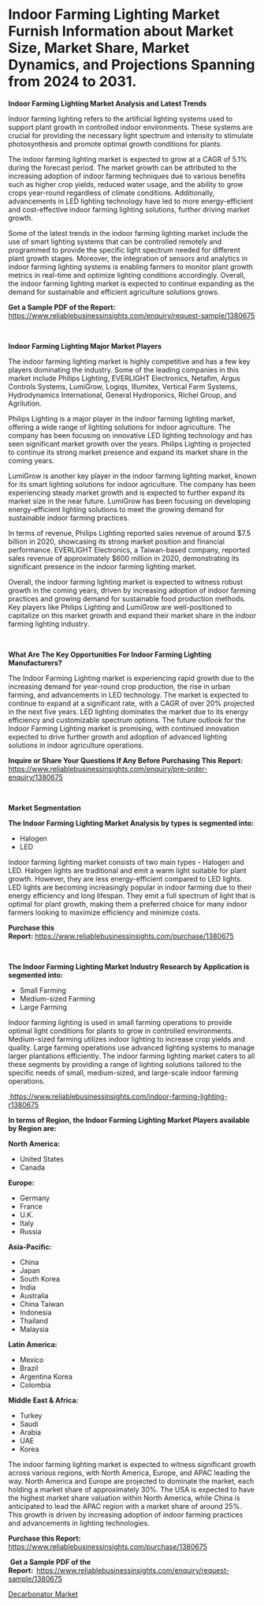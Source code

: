 <p><h1>Indoor Farming Lighting Market Furnish Information about Market Size, Market Share, Market Dynamics, and Projections Spanning from 2024 to 2031.</h1></p><p><strong>Indoor Farming Lighting Market Analysis and Latest Trends</strong></p>
<p><p>Indoor farming lighting refers to the artificial lighting systems used to support plant growth in controlled indoor environments. These systems are crucial for providing the necessary light spectrum and intensity to stimulate photosynthesis and promote optimal growth conditions for plants.</p><p>The indoor farming lighting market is expected to grow at a CAGR of 5.1% during the forecast period. The market growth can be attributed to the increasing adoption of indoor farming techniques due to various benefits such as higher crop yields, reduced water usage, and the ability to grow crops year-round regardless of climate conditions. Additionally, advancements in LED lighting technology have led to more energy-efficient and cost-effective indoor farming lighting solutions, further driving market growth.</p><p>Some of the latest trends in the indoor farming lighting market include the use of smart lighting systems that can be controlled remotely and programmed to provide the specific light spectrum needed for different plant growth stages. Moreover, the integration of sensors and analytics in indoor farming lighting systems is enabling farmers to monitor plant growth metrics in real-time and optimize lighting conditions accordingly. Overall, the indoor farming lighting market is expected to continue expanding as the demand for sustainable and efficient agriculture solutions grows.</p></p>
<p><strong>Get a Sample PDF of the Report:&nbsp;</strong> <a href="https://www.reliablebusinessinsights.com/enquiry/request-sample/1380675">https://www.reliablebusinessinsights.com/enquiry/request-sample/1380675</a></p>
<p>&nbsp;</p>
<p><strong>Indoor Farming Lighting Major Market Players</strong></p>
<p><p>The indoor farming lighting market is highly competitive and has a few key players dominating the industry. Some of the leading companies in this market include Philips Lighting, EVERLIGHT Electronics, Netafim, Argus Controls Systems, LumiGrow, Logiqs, Illumitex, Vertical Farm Systems, Hydrodynamics International, General Hydroponics, Richel Group, and Agrilution.</p><p>Philips Lighting is a major player in the indoor farming lighting market, offering a wide range of lighting solutions for indoor agriculture. The company has been focusing on innovative LED lighting technology and has seen significant market growth over the years. Philips Lighting is projected to continue its strong market presence and expand its market share in the coming years.</p><p>LumiGrow is another key player in the indoor farming lighting market, known for its smart lighting solutions for indoor agriculture. The company has been experiencing steady market growth and is expected to further expand its market size in the near future. LumiGrow has been focusing on developing energy-efficient lighting solutions to meet the growing demand for sustainable indoor farming practices.</p><p>In terms of revenue, Philips Lighting reported sales revenue of around $7.5 billion in 2020, showcasing its strong market position and financial performance. EVERLIGHT Electronics, a Taiwan-based company, reported sales revenue of approximately $600 million in 2020, demonstrating its significant presence in the indoor farming lighting market.</p><p>Overall, the indoor farming lighting market is expected to witness robust growth in the coming years, driven by increasing adoption of indoor farming practices and growing demand for sustainable food production methods. Key players like Philips Lighting and LumiGrow are well-positioned to capitalize on this market growth and expand their market share in the indoor farming lighting industry.</p></p>
<p>&nbsp;</p>
<p><strong>What Are The Key Opportunities For Indoor Farming Lighting Manufacturers?</strong></p>
<p><p>The Indoor Farming Lighting market is experiencing rapid growth due to the increasing demand for year-round crop production, the rise in urban farming, and advancements in LED technology. The market is expected to continue to expand at a significant rate, with a CAGR of over 20% projected in the next five years. LED lighting dominates the market due to its energy efficiency and customizable spectrum options. The future outlook for the Indoor Farming Lighting market is promising, with continued innovation expected to drive further growth and adoption of advanced lighting solutions in indoor agriculture operations.</p></p>
<p><strong>Inquire or Share Your Questions If Any Before Purchasing This Report:</strong> <a href="https://www.reliablebusinessinsights.com/enquiry/pre-order-enquiry/1380675">https://www.reliablebusinessinsights.com/enquiry/pre-order-enquiry/1380675</a></p>
<p>&nbsp;</p>
<p><strong>Market Segmentation</strong></p>
<p><strong>The Indoor Farming Lighting Market Analysis by types is segmented into:</strong></p>
<p><ul><li>Halogen</li><li>LED</li></ul></p>
<p><p>Indoor farming lighting market consists of two main types - Halogen and LED. Halogen lights are traditional and emit a warm light suitable for plant growth. However, they are less energy-efficient compared to LED lights. LED lights are becoming increasingly popular in indoor farming due to their energy efficiency and long lifespan. They emit a full spectrum of light that is optimal for plant growth, making them a preferred choice for many indoor farmers looking to maximize efficiency and minimize costs.</p></p>
<p><strong>Purchase this Report:&nbsp;</strong><a href="https://www.reliablebusinessinsights.com/purchase/1380675">https://www.reliablebusinessinsights.com/purchase/1380675</a></p>
<p>&nbsp;</p>
<p><strong>The Indoor Farming Lighting Market Industry Research by Application is segmented into:</strong></p>
<p><ul><li>Small Farming</li><li>Medium-sized Farming</li><li>Large Farming</li></ul></p>
<p><p>Indoor farming lighting is used in small farming operations to provide optimal light conditions for plants to grow in controlled environments. Medium-sized farming utilizes indoor lighting to increase crop yields and quality. Large farming operations use advanced lighting systems to manage larger plantations efficiently. The indoor farming lighting market caters to all these segments by providing a range of lighting solutions tailored to the specific needs of small, medium-sized, and large-scale indoor farming operations.</p></p>
<p><a href="https://www.reliablebusinessinsights.com/indoor-farming-lighting-r1380675">&nbsp;https://www.reliablebusinessinsights.com/indoor-farming-lighting-r1380675</a></p>
<p><strong>In terms of Region, the Indoor Farming Lighting Market Players available by Region are:</strong></p>
<p>
    <p> <strong> North America: </strong>
        <ul>
            <li>United States</li>
            <li>Canada</li>
        </ul>
        </p> 
    <p> <strong> Europe: </strong>
        <ul>
            <li>Germany</li>
            <li>France</li>
            <li>U.K.</li>
            <li>Italy</li>
            <li>Russia</li>
        </ul>
        </p> 
    <p> <strong> Asia-Pacific: </strong>
        <ul>
            <li>China</li>
            <li>Japan</li>
            <li>South Korea</li>
            <li>India</li>
            <li>Australia</li>
            <li>China Taiwan</li>
            <li>Indonesia</li>
            <li>Thailand</li>
            <li>Malaysia</li>
        </ul>
        </p> 
    <p> <strong> Latin America: </strong>
        <ul>
            <li>Mexico</li>
            <li>Brazil</li>
            <li>Argentina Korea</li>
            <li>Colombia</li>
        </ul>
        </p> 
    <p> <strong> Middle East & Africa: </strong>
        <ul>
            <li>Turkey</li>
            <li>Saudi</li>
            <li>Arabia</li>
            <li>UAE</li>
            <li>Korea</li>
        </ul>
    </p>
    </p>
<p><p>The indoor farming lighting market is expected to witness significant growth across various regions, with North America, Europe, and APAC leading the way. North America and Europe are projected to dominate the market, each holding a market share of approximately 30%. The USA is expected to have the highest market share valuation within North America, while China is anticipated to lead the APAC region with a market share of around 25%. This growth is driven by increasing adoption of indoor farming practices and advancements in lighting technologies.</p></p>
<p><strong>Purchase this Report: </strong><a href="https://www.reliablebusinessinsights.com/purchase/1380675">https://www.reliablebusinessinsights.com/purchase/1380675</a></p>
<p>&nbsp;<strong>Get a Sample PDF of the Report:&nbsp;&nbsp;</strong><a href="https://www.reliablebusinessinsights.com/enquiry/request-sample/1380675">https://www.reliablebusinessinsights.com/enquiry/request-sample/1380675</a></p>
<p><strong></strong></p>
<p><p><a href="https://github.com/josesg55/Market-Research-Report-List-3/blob/main/decarbonator-market.md">Decarbonator Market</a></p></p>